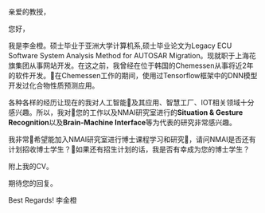 亲爱的教授，

您好，

我是李金橙。硕士毕业于亚洲大学计算机系,硕士毕业论文为Legacy ECU Software System Analysis Method for AUTOSAR Migration。现就职于上海花旗集团从事网站开发。在这之前，我曾经在位于韩国的Chemessen从事将近2年的软件开发。在Chemessen工作的期间，使用过Tensorflow框架中的DNN模型开发过化合物性质预测应用。

各种各样的经历让现在的我对人工智能及其应用、智慧工厂、IOT相关领域十分感兴趣。所以，我对您的工作以及NMAI研究室进行的**Situation & Gesture Recognition**以及**Brain-Machine Interface**等为代表的研究非常感兴趣。

我非常希望能加入NMAI研究室进行博士课程学习和研究，请问NMAI是否还有计划招收博士学生？如果还有招生计划的话，我是否有幸成为您的博士学生？

附上我的CV。

期待您的回复。

Best Regards!
李金橙

